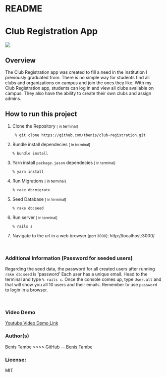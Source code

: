 # README
<!-- 
This README would normally document whatever steps are necessary to get the
application up and running.

Things you may want to cover:

* Ruby version

* System dependencies

* Configuration

* Database creation

* Database initialization

* How to run the test suite

* Services (job queues, cache servers, search engines, etc.)

* Deployment instructions

* ...
-->
# Club Registration App
![](https://phase2-images.s3.amazonaws.com/clubs-orgs.jpeg)


## Overview

The Club Registration app was created to fill a need in the institution I previously graduated from. There is no simple way for students find all clubs and organizations on campus and join the ones they like. With my Club Registration app, students can log in and view all clubs available on campus. They also have the ability to create their own clubs and assign admins.

## How to run this project
1. Clone the Repository <small> [ in terminal]</small>
    ``` 
     % git clone https://github.com/tbenis/club-registration.git
    ```
2. Bundle install dependecies <small> [ in terminal]</small>
    ``` 
    % bundle install
   ```
3. Yarn install ```package.jason``` dependecies <small> [ in terminal]</small>
    ``` 
    % yarn install
   ```
4. Run Migrations <small> [ in terminal]</small>
    ``` 
    % rake db:migrate
   ```
   <!--
    you should see something like this:
        ![](https://phase2-images.s3.amazonaws.com/Screen+Shot+2021-04-30+at+7.20.03+AM.png)
    
    If you do not see a message that looks like the one above in the terminal, that means migrations did not work. Delete the 'development.sqlite' file in the 'db' folder and try ```rake db:migrate``` again.
    ![](https://phase2-images.s3.amazonaws.com/Screen+Shot+2021-04-30+at+7.18.44+AM.png) -->

5. Seed Database <small> [ in terminal]</small>
    ``` 
    % rake db:seed
   ```
6. Run server <small> [ in terminal]</small>
    ``` 
   % rails s
   ```
7. Navigate to the url in a web browser <small> [port 3000]</small>:
    http://localhost:3000/

<br>

### Additional Information (Password for seeded users)
Regarding the seed data, the password for all created users after running ```rake db:seed```  is 'password'
Each user has a unique email. Head to the terminal and type ```% rails c```. Once the console comes up, type ```User.all```  and that will show you all 10 users and their emails. Remember to use ```password``` to login in a browser.


<br>

### Video Demo
<a href="https://www.youtube.com/watch?v=vRlKIAR2ks0" target="_blank">Youtube Video Demo Link</a> 

### Author(s)
 Benis Tambe >>>> [GitHub -- Benis Tambe](https://github.com/tbenis)
### License:
MIT